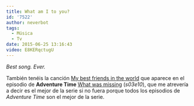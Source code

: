 ```yaml
---
title: What am I to you?
id: '7522'
author: neverbot
tags:
  - Música
  - Tv
date: 2015-06-25 13:16:43
video: E8KERqctugU
---
```


_Best song. Ever._

También tenéis la canción [My best friends in the world](https://www.youtube.com/watch?v=L6c1xHLD6Uc) que aparece en el episodio de **Adventure Time** [What was missing](https://en.wikipedia.org/wiki/What_Was_Missing) (_s03e10_), que me atrevería a decir es el mejor de la serie si no fuera porque todos los episodios de _Adventure Time_ son el mejor de la serie.